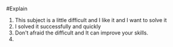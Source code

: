 #Explain
1. This subject is a little difficult and I like it and I want to solve it 
2. I solved it successfully and quickly
3. Don't afraid the difficult and It can improve your skills.
4. 
